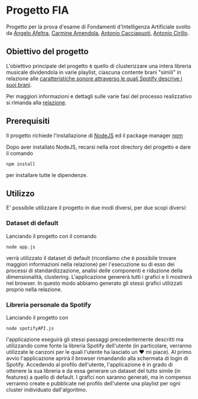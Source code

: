 # Progetto FIA
Progetto per la prova d'esame di Fondamenti d'Intelligenza Artificiale svolto da [Angelo Afeltra](https://github.com/angeloafeltra), [Carmine Amendola](https://github.com/Alianoire), [Antonio Cacciapuoti](https://github.com/YantCaccia), [Antonio Cirillo](https://github.com/dahSayril).

## Obiettivo del progetto
L'obiettivo principale del progetto è quello di clusterizzare una intera libreria musicale dividendola in varie playlist, ciascuna contente brani "simili" in relazione alle [caratteristiche sonore attraverso le quali Spotify descrive i suoi brani](https://developer.spotify.com/documentation/web-api/reference/#object-audiofeaturesobject).

Per maggiori informazioni e dettagli sulle varie fasi del processo realizzativo si rimanda alla [relazione](./Documenti/Relazione.docx).

## Prerequisiti
Il progetto richiede l'installazione di [NodeJS](https://nodejs.org/it/) ed il package manager [npm](https://www.npmjs.com/)

Dopo aver installato NodeJS, recarsi nella root directory del progetto e dare il comando 

`npm install` 

per installare tutte le dipendenze.

## Utilizzo

E' possibile utilizzare il progetto in due modi diversi, per due scopi diversi:

### Dataset di default
Lanciando il progetto con il comando

`node app.js`

verrà utilizzato il dataset di default (ricordiamo che è possibile trovare maggiori informazioni nella relazione) per l'esecuzione su di esso dei processi di standardizzazione, analisi delle componenti e riduzione della dimensionalità, clustering. L'applicazione genererà tutti i grafici e li mostrerà nel browser. In questo modo abbiamo generato gli stessi grafici utilizzati proprio nella relazione.

### Libreria personale da Spotify
Lanciando il progetto con 

`node spotifyAPI.js`

l'applicazione eseguirà gli stessi passaggi precedentemente descritti ma utilizzando come fonte la libreria Spotify dell'utente (in particolare, verranno utilizzate le canzoni per le quali l'utente ha lasciato un ❤ mi piace). Al primo avvio l'applicazione aprirà il browser rimandando alla schermata di login di Spotify. Accedendo al profilo dell'utente, l'applicazione è in grado di ottenere la sua libreria e da essa generare un dataset del tutto simile (in features) a quello di default. I grafici non saranno generati, ma in compenso verranno create e pubblicate nel profilo dell'utente una playlist per ogni cluster individuato dall'algoritmo.